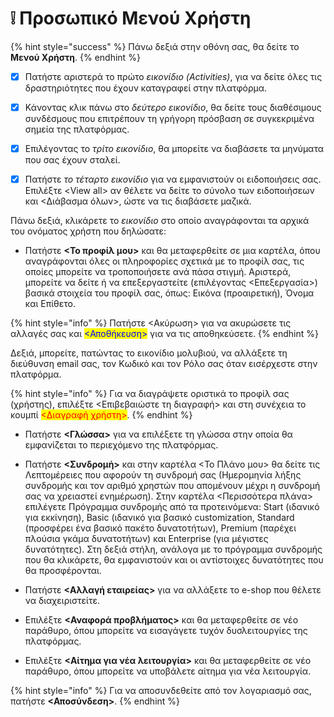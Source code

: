 # ❕ Προσωπικό Μενού Χρήστη

{% hint style="success" %}
Πάνω δεξιά στην οθόνη σας, θα δείτε το **Μενού Χρήστη**.
{% endhint %}

* [x] Πατήστε αριστερά το πρώτο _εικονίδιο (Activities)_, για να δείτε όλες τις δραστηριότητες που έχουν καταγραφεί στην πλατφόρμα.
* [x] Κάνοντας κλικ πάνω στο _δεύτερο εικονίδιο_, θα δείτε τους διαθέσιμους συνδέσμους που επιτρέπουν τη γρήγορη πρόσβαση σε συγκεκριμένα σημεία της πλατφόρμας.
* [x] Επιλέγοντας το _τρίτο εικονίδιο_, θα μπορείτε να διαβάσετε τα μηνύματα που σας έχουν σταλεί.
* [x] Πατήστε _το τέταρτο εικονίδιο_ για να εμφανιστούν οι ειδοποιήσεις σας. Επιλέξτε \<View all> αν θέλετε να δείτε το σύνολο των ειδοποιήσεων και <Διάβασμα όλων>, ώστε να τις διαβάσετε μαζικά.



Πάνω δεξιά, κλικάρετε το _εικονίδιο_ στο οποίο αναγράφονται τα αρχικά του ονόματος χρήστη που δηλώσατε:

* Πατήστε **<Το προφίλ μου>** και θα μεταφερθείτε σε μια καρτέλα, όπου αναγράφονται όλες οι πληροφορίες σχετικά με το προφίλ σας, τις οποίες μπορείτε να τροποποιήσετε ανά πάσα στιγμή. Αριστερά, μπορείτε να δείτε ή να επεξεργαστείτε (επιλέγοντας <Επεξεργασία>) βασικά στοιχεία του προφίλ σας, όπως: Εικόνα (προαιρετική), Όνομα και Επίθετο.&#x20;

{% hint style="info" %}
Πατήστε <Ακύρωση> για να ακυρώσετε τις αλλαγές σας και <mark style="color:blue;"><Αποθήκευση></mark> για να τις αποθηκεύσετε.
{% endhint %}

Δεξιά, μπορείτε, πατώντας το εικονίδιο μολυβιού, να αλλάξετε τη διεύθυνση email σας, τον Κωδικό και τον Ρόλο σας όταν εισέρχεστε στην πλατφόρμα.

{% hint style="info" %}
Για να διαγράψετε οριστικά το προφίλ σας (χρήστης), επιλέξτε <Επιβεβαιώστε τη διαγραφή> και στη συνέχεια το κουμπί <mark style="color:red;"><Διαγραφή χρήστη></mark>.
{% endhint %}



* Πατήστε **<Γλώσσα>** για να επιλέξετε τη γλώσσα στην οποία θα εμφανίζεται το περιεχόμενο της πλατφόρμας.



* Πατήστε **<Συνδρομή>** και στην καρτέλα <Το Πλάνο μου> θα δείτε τις Λεπτομέρειες που αφορούν τη συνδρομή σας (Ημερομηνία λήξης συνδρομής και τον αριθμό χρηστών που απομένουν μέχρι η συνδρομή σας να χρειαστεί ενημέρωση). Στην καρτέλα <Περισσότερα πλάνα> επιλέγετε Πρόγραμμα συνδρομής από τα προτεινόμενα: Start (ιδανικό για εκκίνηση), Basic (ιδανικό για βασικό customization, Standard (προσφέρει ένα βασικό πακέτο δυνατοτήτων), Premium (παρέχει πλούσια γκάμα δυνατοτήτων) και Enterprise (για μέγιστες δυνατότητες). Στη δεξιά στήλη, ανάλογα με το πρόγραμμα συνδρομής που θα κλικάρετε, θα εμφανιστούν και οι αντίστοιχες δυνατότητες που θα προσφέρονται.



* &#x20;Πατήστε **<Αλλαγή εταιρείας>** για να αλλάξετε το e-shop που θέλετε να διαχειριστείτε.



* &#x20;Επιλέξτε **<Αναφορά προβλήματος>** και θα μεταφερθείτε σε νέο παράθυρο, όπου μπορείτε να εισαγάγετε τυχόν δυσλειτουργίες της πλατφόρμας.



* Επιλέξτε **<Αίτημα για νέα λειτουργία>** και θα μεταφερθείτε σε νέο παράθυρο, όπου μπορείτε να υποβάλετε αίτημα για νέα λειτουργία.

{% hint style="info" %}
Για να αποσυνδεθείτε από τον λογαριασμό σας, πατήστε **<Αποσύνδεση>**.
{% endhint %}
